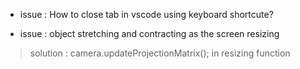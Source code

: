 * issue : How to close tab in vscode using keyboard shortcute?

* issue : object stretching and contracting as the screen resizing
> solution : camera.updateProjectionMatrix(); in resizing function